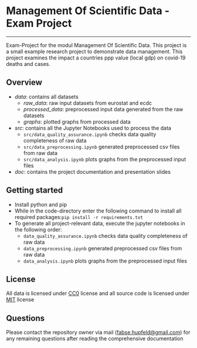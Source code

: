 # Management Of Scientific Data - Exam Project
***
Exam-Project for the modul Management Of Scientific Data. This project is a small example research project to demonstrate data management.
This project examines the impact a countries ppp value (local gdp) on covid-19 deaths and cases. 

## Overview

- _*data*_: contains all datasets
  - _*raw_data*_: raw input datasets from eurostat and ecdc
  - _*processed_data*_: preprocessed input data generated from the raw datasets
  - _*graphs*_: plotted graphs from processed data
- _*src*_: contains all the Jupyter Notebooks used to process the data
  - `src/data_quality_assurance.ipynb` checks data quality completeness of raw data 
  - `src/data_preprocessing.ipynb` generated preprocessed csv files from raw data 
  - `src/data_analysis.ipynb` plots graphs from the preprocessed input files 
- _*doc*_: contains the project documentation and presentation slides

## Getting started

- Install python and pip
- While in the code-directory enter the following command to install all required packages:`pip install -r requirements.txt`
- To generate all project-relevant data, execute the jupyter notebooks in the following order:
  - `data_quality_assurance.ipynb` checks data quality completeness of raw data 
  - `data_preprocessing.ipynb` generated preprocessed csv files from raw data 
  - `data_analysis.ipynb` plots graphs from the preprocessed input files 

## License

All data is licensed under [CC0](https://creativecommons.org/publicdomain/zero/1.0/legalcode.txt) license and all source code is licensed under [MIT](https://opensource.org/license/mit) license 

## Questions

Please contact the repository owner via mail (fabse.hupfeld@gmail.com) for any remaining questions after reading the comprehensive documentation 